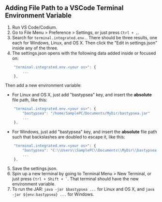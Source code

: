 ## Adding File Path to a VSCode Terminal Environment Variable

1. Run VS Code/Codium.
2. Go to File Menu > Preference > Settings, or just press `Ctrl + ,`.
3. Search for `terminal.integrated.env.`. There should be three results, one each for Windows, Linux, and OS X. Then click the "Edit in settings.json" inside any of the three.
4. The settings.json opens with the following data added inside or focused on:
```JavaScript
    "terminal.integrated.env.<your os>": {
        ...
    },
```
Then add a new environment variable:
- For Linux and OS X, just add "bastypsea" key, and insert the **absolute** file path, like this:
```JavaScript
    "terminal.integrated.env.<your os>": {
        "bastypsea": "/home/SamplePC/Documents/MyDir/bastypsea.jar"
        ...
    },
```
- For Windows, just add "bastypsea" key, and insert the **absolute** file path such that backslashes are doubled to escape it, like this:
```JavaScript
    "terminal.integrated.env.<your os>": {
        "bastypsea": "C:\\Users\\SamplePC\\Documents\\MyDir\\bastypsea.jar"
        ...
    },
```
5. Save the settings.json.
6. Spin up a new terminal by going to Terminal Menu > New Terminal, or just press `` Ctrl + Shift + ` ``. That terminal should have the new environment variable.
7. To run the JAR: `java -jar $bastypsea ...` for Linux and OS X, and `java -jar ${env:bastypsea} ...` for Windows.